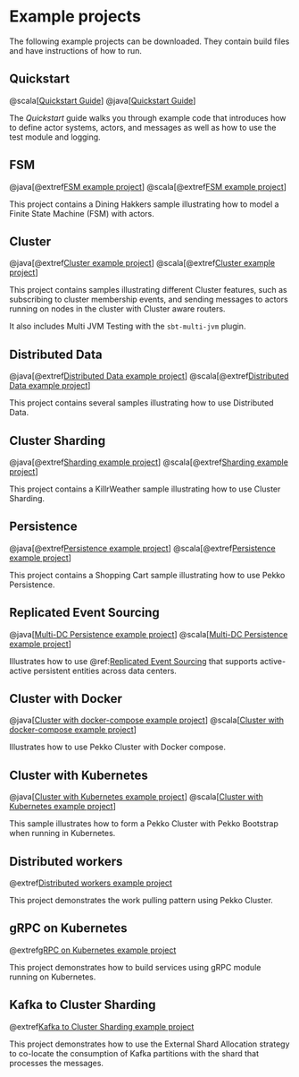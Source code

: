 # Example projects

The following example projects can be downloaded. They contain build files and have instructions
of how to run.

## Quickstart

@scala[[Quickstart Guide](https://github.com/apache/incubator-pekko-quickstart-scala.g8)]
@java[[Quickstart Guide](https://github.com/apache/incubator-pekko-quickstart-java.g8)]
 
The *Quickstart* guide walks you through example code that introduces how to define actor systems, actors, and
messages as well as how to use the test module and logging.

## FSM

@java[@extref[FSM example project](samples:pekko-sample-fsm-java)]
@scala[@extref[FSM example project](samples:pekko-sample-fsm-scala)]

This project contains a Dining Hakkers sample illustrating how to model a Finite State Machine (FSM) with actors.

## Cluster

@java[@extref[Cluster example project](samples:pekko-sample-cluster-java)]
@scala[@extref[Cluster example project](samples:pekko-sample-cluster-scala)]

This project contains samples illustrating different Cluster features, such as
subscribing to cluster membership events, and sending messages to actors running on nodes in the cluster
with Cluster aware routers.

It also includes Multi JVM Testing with the `sbt-multi-jvm` plugin.

## Distributed Data

@java[@extref[Distributed Data example project](samples:pekko-sample-distributed-data-java)]
@scala[@extref[Distributed Data example project](samples:pekko-sample-distributed-data-scala)]

This project contains several samples illustrating how to use Distributed Data.

## Cluster Sharding

@java[@extref[Sharding example project](samples:pekko-sample-sharding-java)]
@scala[@extref[Sharding example project](samples:pekko-sample-sharding-scala)]

This project contains a KillrWeather sample illustrating how to use Cluster Sharding.

## Persistence

@java[@extref[Persistence example project](samples:pekko-sample-persistence-java)]
@scala[@extref[Persistence example project](samples:pekko-sample-persistence-scala)]

This project contains a Shopping Cart sample illustrating how to use Pekko Persistence.

## Replicated Event Sourcing

@java[[Multi-DC Persistence example project](https://github.com/apache/incubator-pekko-samples/tree/main/pekko-sample-persistence-dc-java)]
@scala[[Multi-DC Persistence example project](https://github.com/apache/incubator-pekko-samples/tree/main/pekko-sample-persistence-dc-scala)]

Illustrates how to use @ref:[Replicated Event Sourcing](../typed/replicated-eventsourcing.md) that supports
active-active persistent entities across data centers.

## Cluster with Docker

@java[[Cluster with docker-compose example project](https://github.com/apache/incubator-pekko-samples/tree/main/pekko-sample-cluster-docker-compose-java)]
@scala[[Cluster with docker-compose example project](https://github.com/apache/incubator-pekko-samples/tree/main/pekko-sample-cluster-docker-compose-scala)]

Illustrates how to use Pekko Cluster with Docker compose.

## Cluster with Kubernetes

@java[[Cluster with Kubernetes example project](https://github.com/apache/incubator-pekko-samples/tree/main/pekko-sample-cluster-kubernetes-java)]
@scala[[Cluster with Kubernetes example project](https://github.com/apache/incubator-pekko-samples/tree/main/pekko-sample-cluster-kubernetes-scala)]

This sample illustrates how to form a Pekko Cluster with Pekko Bootstrap when running in Kubernetes.

## Distributed workers

@extref[Distributed workers example project](samples:pekko-sample-distributed-workers-scala)

This project demonstrates the work pulling pattern using Pekko Cluster.

## gRPC on Kubernetes

@extref[gRPC on Kubernetes example project](samples:pekko-sample-grpc-kubernetes-scala)

This project demonstrates how to build services using gRPC module running on Kubernetes.

## Kafka to Cluster Sharding 

@extref[Kafka to Cluster Sharding example project](samples:pekko-sample-kafka-to-sharding-scala)

This project demonstrates how to use the External Shard Allocation strategy to co-locate the consumption of Kafka
partitions with the shard that processes the messages.
